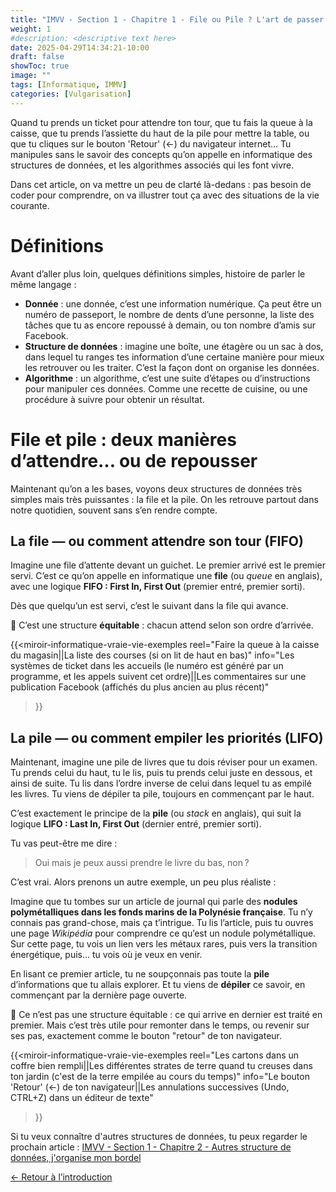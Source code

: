 ```yaml
---
title: "IMVV - Section 1 - Chapitre 1 - File ou Pile ? L'art de passer avant les autres"
weight: 1
#description: <descriptive text here>
date: 2025-04-29T14:34:21-10:00
draft: false
showToc: true
image: ""
tags: [Informatique, IMMV]
categories: [Vulgarisation]
---
```


Quand tu prends un ticket pour attendre ton tour, que tu fais la queue à la caisse, que tu prends l’assiette du haut de la pile pour mettre la table, ou que tu cliques sur le bouton 'Retour' (←) du navigateur internet…
Tu manipules sans le savoir des concepts qu’on appelle en informatique des structures de données, et les algorithmes associés qui les font vivre.

Dans cet article, on va mettre un peu de clarté là-dedans : pas besoin de coder pour comprendre, on va illustrer tout ça avec des situations de la vie courante.

# Définitions

Avant d’aller plus loin, quelques définitions simples, histoire de parler le même langage :

- **Donnée** : une donnée, c’est une information numérique. Ça peut être un numéro de passeport, le nombre de dents d’une personne, la liste des tâches que tu as encore repoussé à demain, ou ton nombre d’amis sur Facebook.
- **Structure de données** : imagine une boîte, une étagère ou un sac à dos, dans lequel tu ranges tes information d’une certaine manière pour mieux les retrouver ou les traiter. C’est la façon dont on organise les données.
- **Algorithme** : un algorithme, c’est une suite d’étapes ou d’instructions pour manipuler ces données. Comme une recette de cuisine, ou une procédure à suivre pour obtenir un résultat.

# File et pile : deux manières d’attendre… ou de repousser

Maintenant qu’on a les bases, voyons deux structures de données très simples mais très puissantes : la file et la pile.
On les retrouve partout dans notre quotidien, souvent sans s’en rendre compte.

## La file — ou comment attendre son tour (FIFO)

Imagine une file d’attente devant un guichet. Le premier arrivé est le premier servi.
C’est ce qu’on appelle en informatique une **file** (ou *queue* en anglais), avec une logique **FIFO : First In, First Out** (premier entré, premier sorti).

Dès que quelqu’un est servi, c’est le suivant dans la file qui avance.

🎯 C’est une structure **équitable** : chacun attend selon son ordre d’arrivée.

{{<miroir-informatique-vraie-vie-exemples
    reel="Faire la queue à la caisse du magasin||La liste des courses (si on lit de haut en bas)"
    info="Les systèmes de ticket dans les accueils (le numéro est généré par un programme, et les appels suivent cet ordre)||Les commentaires sur une publication Facebook (affichés du plus ancien au plus récent)"
>}}

## La pile — ou comment empiler les priorités (LIFO)

Maintenant, imagine une pile de livres que tu dois réviser pour un examen.
Tu prends celui du haut, tu le lis, puis tu prends celui juste en dessous, et ainsi de suite.
Tu lis dans l’ordre inverse de celui dans lequel tu as empilé les livres.
Tu viens de dépiler ta pile, toujours en commençant par le haut.

C’est exactement le principe de la **pile** (ou *stack* en anglais), qui suit la logique **LIFO : Last In, First Out** (dernier entré, premier sorti).

Tu vas peut-être me dire :

>Oui mais je peux aussi prendre le livre du bas, non ?

C’est vrai. Alors prenons un autre exemple, un peu plus réaliste :

Imagine que tu tombes sur un article de journal qui parle des **nodules polymétalliques dans les fonds marins de la Polynésie française**. Tu n’y connais pas grand-chose, mais ça t’intrigue.
Tu lis l’article, puis tu ouvres une page *Wikipédia* pour comprendre ce qu’est un nodule polymétallique. Sur cette page, tu vois un lien vers les métaux rares, puis vers la transition énergétique, puis… tu vois où je veux en venir.

En lisant ce premier article, tu ne soupçonnais pas toute la **pile** d’informations que tu allais explorer. Et tu viens de **dépiler** ce savoir, en commençant par la dernière page ouverte.

🎯 Ce n’est pas une structure équitable : ce qui arrive en dernier est traité en premier.
Mais c’est très utile pour remonter dans le temps, ou revenir sur ses pas, exactement comme le bouton "retour" de ton navigateur.

{{<miroir-informatique-vraie-vie-exemples
    reel="Les cartons dans un coffre bien rempli||Les différentes strates de terre quand tu creuses dans ton jardin (c'est de la terre empilée au cours du temps)"
    info="Le bouton 'Retour' (←) de ton navigateur||Les annulations successives (Undo, CTRL+Z) dans un éditeur de texte"
>}}

Si tu veux connaître d'autres structures de données, tu peux regarder le prochain article : [IMVV - Section 1 - Chapitre 2 - Autres structure de données, j'organise mon bordel](../structures-de-donnees/)

[← Retour à l’introduction](../introduction/)